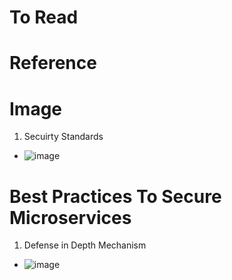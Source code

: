 # To Read

# Reference

# Image
1. Secuirty Standards
* ![image](https://user-images.githubusercontent.com/7721150/169536199-efe6fef0-c40f-4044-89a5-91cf6afa5547.png)

# Best Practices To Secure Microservices
1. Defense in Depth Mechanism
* ![image](https://user-images.githubusercontent.com/7721150/169539060-32477129-a9f8-45b5-a85c-c53458dcd955.png)
